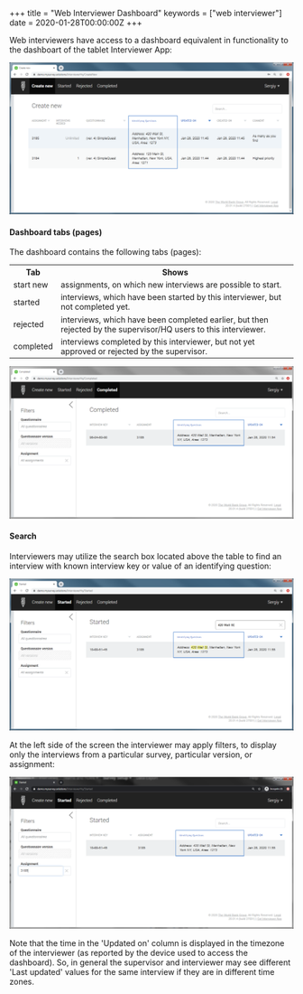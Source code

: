 +++
title = "Web Interviewer Dashboard"
keywords = ["web interviewer"]
date = 2020-01-28T00:00:00Z
+++


Web interviewers have access to a dashboard equivalent in functionality to the dashboart of the tablet Interviewer App:

<CENTER>
  <A href="images/web_interviewer_dashboard.png">
    <IMG src="images/web_interviewer_dashboard.png" width=640>
  </A>
</CENTER>


<H4>Dashboard tabs (pages)</H4>

The dashboard contains the following tabs (pages):

<TABLE class="table table-striped" >
<TR>
<TH>Tab
<TH>Shows

<TR>
<TD>start new
<TD>assignments, on which new interviews are possible to start.

<TR>
<TD>started
<TD>interviews, which have been started by this interviewer,
but not completed yet.

<TR>
<TD>rejected
<TD>interviews, which have been completed earlier, but then rejected by the supervisor/HQ users to this interviewer.

<TR>
<TD> completed
<TD>interviews completed by this interviewer, but not yet approved or rejected by the supervisor.
</TABLE>

<CENTER>
  <A href="images/web_interviewer_completed.png">
    <IMG src="images/web_interviewer_completed.png" width=640>
  </A>
</CENTER>


<H4>Search</H4>

Interviewers may utilize the search box located above the table to find
an interview with known interview key or value of an identifying question:

<CENTER>
  <A href="images/web_interviewer_search.png">
    <IMG src="images/web_interviewer_search.png" width=640>
  </A>
</CENTER>

At the left side of the screen the interviewer may apply filters, to display only the interviews
from a particular survey, particular version, or assignment:

<CENTER>
  <A href="images/web_interviewer_filter.png">
    <IMG src="images/web_interviewer_filter.png" width=640>
  </A>
</CENTER>

Note that the time in the 'Updated on' column is displayed 
in the timezone of the interviewer (as reported by the 
device used to access the dashboard). So, in general the 
supervisor and interviewer may see different 'Last updated'
values for the same interview if they are in different time
zones.

